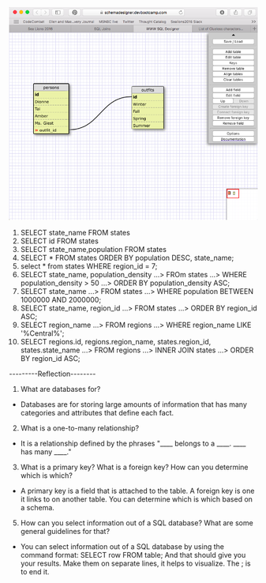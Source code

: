 ![Alt text](https://github.com/maevetierney/phase-0/blob/master/week-8/database-intro/Clueless.png)

1. SELECT state_name FROM states
2. SELECT id FROM states
3. SELECT state_name,population FROM states
4. SELECT * FROM states ORDER BY population DESC, state_name;
5. select * from states WHERE region_id = 7;
6. SELECT state_name, population_density
   ...> FROm states
   ...> WHERE population_density > 50
   ...> ORDER BY population_density ASC;
7. SELECT state_name
   ...> FROM states
   ...> WHERE population BETWEEN 1000000 AND 2000000;
8. SELECT state_name, region_id
   ...> FROM states
   ...> ORDER BY region_id ASC;
9.  SELECT region_name
   ...> FROM regions
   ...> WHERE region_name LIKE '%Central%';
10. SELECT regions.id, regions.region_name, states.region_id, states.state_name
   ...> FROM regions
   ...> INNER JOIN states
   ...> ORDER BY region_id ASC;

---------Reflection--------
1. What are databases for?
- Databases are for storing large amounts of information that has many categories and attributes that define each fact. 

2. What is a one-to-many relationship?
- It is a relationship defined by the phrases "____ belongs to a ____. ____ has many ____."

3. What is a primary key? What is a foreign key? How can you determine which is which?
- A primary key is a field that is attached to the table. A foreign key is one it links to on another table. You can determine which is which based on a schema. 

5. How can you select information out of a SQL database? What are some general guidelines for that?
- You can select information out of a SQL database by using the command format:
SELECT row
FROM table;
And that should give you your results. Make them on separate lines, it helps to visualize. The ; is to end it. 

